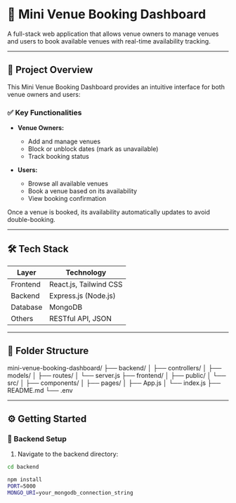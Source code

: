 # 🏨 Mini Venue Booking Dashboard

A full-stack web application that allows venue owners to manage venues and users to book available venues with real-time availability tracking.

---

## 🚀 Project Overview

This Mini Venue Booking Dashboard provides an intuitive interface for both venue owners and users:

### ✅ Key Functionalities

- **Venue Owners:**
  - Add and manage venues
  - Block or unblock dates (mark as unavailable)
  - Track booking status

- **Users:**
  - Browse all available venues
  - Book a venue based on its availability
  - View booking confirmation

Once a venue is booked, its availability automatically updates to avoid double-booking.

---

## 🛠 Tech Stack

| Layer     | Technology         |
|-----------|---------------------|
| Frontend  | React.js, Tailwind CSS |
| Backend   | Express.js (Node.js) |
| Database  | MongoDB              |
| Others    | RESTful API, JSON   |

---

## 📂 Folder Structure

mini-venue-booking-dashboard/
├── backend/
│ ├── controllers/
│ ├── models/
│ ├── routes/
│ └── server.js
├── frontend/
│ ├── public/
│ └── src/
│ ├── components/
│ ├── pages/
│ ├── App.js
│ └── index.js
├── README.md
└── .env


---

## ⚙️ Getting Started

### 🔧 Backend Setup

1. Navigate to the backend directory:

```bash
cd backend

npm install
PORT=5000
MONGO_URI=your_mongodb_connection_string
